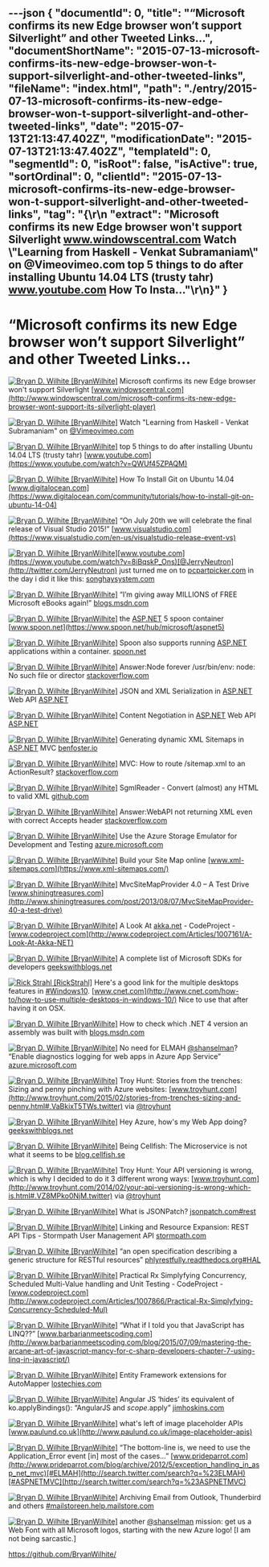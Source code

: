 ---json
{
  "documentId": 0,
  "title": "“Microsoft confirms its new Edge browser won’t support Silverlight” and other Tweeted Links…",
  "documentShortName": "2015-07-13-microsoft-confirms-its-new-edge-browser-won-t-support-silverlight-and-other-tweeted-links",
  "fileName": "index.html",
  "path": "./entry/2015-07-13-microsoft-confirms-its-new-edge-browser-won-t-support-silverlight-and-other-tweeted-links",
  "date": "2015-07-13T21:13:47.402Z",
  "modificationDate": "2015-07-13T21:13:47.402Z",
  "templateId": 0,
  "segmentId": 0,
  "isRoot": false,
  "isActive": true,
  "sortOrdinal": 0,
  "clientId": "2015-07-13-microsoft-confirms-its-new-edge-browser-won-t-support-silverlight-and-other-tweeted-links",
  "tag": "{\r\n  \"extract\": \"Microsoft confirms its new Edge browser won't support Silverlight www.windowscentral.com Watch \\\"Learning from Haskell - Venkat Subramaniam\\\" on @Vimeovimeo.com top 5 things to do after installing Ubuntu 14.04 LTS (trusty tahr) www.youtube.com How To Insta...\"\r\n}"
}
---

# “Microsoft confirms its new Edge browser won’t support Silverlight” and other Tweeted Links…

[<img alt="Bryan D. Wilhite [BryanWilhite]" src="https://songhay.blob.core.windows.net/shared-social-twitter/BryanWilhite.jpeg">](http://songhayblog.azurewebsites.net/ "Bryan D. Wilhite [BryanWilhite]") Microsoft confirms its new Edge browser won't support Silverlight [www.windowscentral.com](http://www.windowscentral.com/microsoft-confirms-its-new-edge-browser-wont-support-its-silverlight-player)

[<img alt="Bryan D. Wilhite [BryanWilhite]" src="https://songhay.blob.core.windows.net/shared-social-twitter/BryanWilhite.jpeg">](http://songhayblog.azurewebsites.net/ "Bryan D. Wilhite [BryanWilhite]") Watch "Learning from Haskell - Venkat Subramaniam" on [@Vimeo](http://twitter.com/Vimeo)[vimeo.com](https://vimeo.com/131409651?ref=tw-share)

[<img alt="Bryan D. Wilhite [BryanWilhite]" src="https://songhay.blob.core.windows.net/shared-social-twitter/BryanWilhite.jpeg">](http://songhayblog.azurewebsites.net/ "Bryan D. Wilhite [BryanWilhite]") top 5 things to do after installing Ubuntu 14.04 LTS (trusty tahr) [www.youtube.com](https://www.youtube.com/watch?v=QWUf45ZPAQM)

[<img alt="Bryan D. Wilhite [BryanWilhite]" src="https://songhay.blob.core.windows.net/shared-social-twitter/BryanWilhite.jpeg">](http://songhayblog.azurewebsites.net/ "Bryan D. Wilhite [BryanWilhite]") How To Install Git on Ubuntu 14.04 [www.digitalocean.com](https://www.digitalocean.com/community/tutorials/how-to-install-git-on-ubuntu-14-04)

[<img alt="Bryan D. Wilhite [BryanWilhite]" src="https://songhay.blob.core.windows.net/shared-social-twitter/BryanWilhite.jpeg">](http://songhayblog.azurewebsites.net/ "Bryan D. Wilhite [BryanWilhite]") “On July 20th we will celebrate the final release of Visual Studio 2015!” [www.visualstudio.com](https://www.visualstudio.com/en-us/visualstudio-release-event-vs)

[<img alt="Bryan D. Wilhite [BryanWilhite]" src="https://songhay.blob.core.windows.net/shared-social-twitter/BryanWilhite.jpeg">](http://songhayblog.azurewebsites.net/ "Bryan D. Wilhite [BryanWilhite]")[www.youtube.com](https://www.youtube.com/watch?v=8iBqskP_Ons)[@JerryNeutron](http://twitter.com/JerryNeutron) just turned me on to [pcpartpicker.com](https://pcpartpicker.com/) in the day i did it like this: [songhaysystem.com](http://songhaysystem.com/#/kb/segment/71/document/930076538)

[<img alt="Bryan D. Wilhite [BryanWilhite]" src="https://songhay.blob.core.windows.net/shared-social-twitter/BryanWilhite.jpeg">](http://songhayblog.azurewebsites.net/ "Bryan D. Wilhite [BryanWilhite]") “I’m giving away MILLIONS of FREE Microsoft eBooks again!” [blogs.msdn.com](http://blogs.msdn.com/b/mssmallbiz/archive/2015/07/07/i-m-giving-away-millions-of-free-microsoft-ebooks-again-including-windows-10-windows-8-1-windows-8-windows-7-office-2013-office-365-sharepoint-2013-dynamics-crm-powershell-exchange-server-lync-2013-system-center-azure-clo.aspx)

[<img alt="Bryan D. Wilhite [BryanWilhite]" src="https://songhay.blob.core.windows.net/shared-social-twitter/BryanWilhite.jpeg">](http://songhayblog.azurewebsites.net/ "Bryan D. Wilhite [BryanWilhite]") the [ASP.NET](http://www.asp.net/) 5 spoon container [www.spoon.net](https://www.spoon.net/hub/microsoft/aspnet5)

[<img alt="Bryan D. Wilhite [BryanWilhite]" src="https://songhay.blob.core.windows.net/shared-social-twitter/BryanWilhite.jpeg">](http://songhayblog.azurewebsites.net/ "Bryan D. Wilhite [BryanWilhite]") Spoon also supports running [ASP.NET](http://www.asp.net/) applications within a container. [spoon.net](https://spoon.net/docs/getting-started/walkthrough---aspnet)

[<img alt="Bryan D. Wilhite [BryanWilhite]" src="https://songhay.blob.core.windows.net/shared-social-twitter/BryanWilhite.jpeg">](http://songhayblog.azurewebsites.net/ "Bryan D. Wilhite [BryanWilhite]") Answer:Node forever /usr/bin/env: node: No such file or director [stackoverflow.com](http://stackoverflow.com/questions/30281057/node-forever-usr-bin-env-node-no-such-file-or-director/30281097?stw=2#30281097)

[<img alt="Bryan D. Wilhite [BryanWilhite]" src="https://songhay.blob.core.windows.net/shared-social-twitter/BryanWilhite.jpeg">](http://songhayblog.azurewebsites.net/ "Bryan D. Wilhite [BryanWilhite]") JSON and XML Serialization in [ASP.NET](http://www.asp.net/) Web API [ASP.NET](http://www.asp.net/web-api/overview/formats-and-model-binding/json-and-xml-serialization)

[<img alt="Bryan D. Wilhite [BryanWilhite]" src="https://songhay.blob.core.windows.net/shared-social-twitter/BryanWilhite.jpeg">](http://songhayblog.azurewebsites.net/ "Bryan D. Wilhite [BryanWilhite]") Content Negotiation in [ASP.NET](http://www.asp.net/) Web API [ASP.NET](http://www.asp.net/web-api/overview/formats-and-model-binding/content-negotiation)

[<img alt="Bryan D. Wilhite [BryanWilhite]" src="https://songhay.blob.core.windows.net/shared-social-twitter/BryanWilhite.jpeg">](http://songhayblog.azurewebsites.net/ "Bryan D. Wilhite [BryanWilhite]") Generating dynamic XML Sitemaps in [ASP.NET](http://www.asp.net/) MVC [benfoster.io](http://benfoster.io/blog/generating-dynamic-xml-sitemaps-in-aspnet-mvc)

[<img alt="Bryan D. Wilhite [BryanWilhite]" src="https://songhay.blob.core.windows.net/shared-social-twitter/BryanWilhite.jpeg">](http://songhayblog.azurewebsites.net/ "Bryan D. Wilhite [BryanWilhite]") MVC: How to route /sitemap.xml to an ActionResult? [stackoverflow.com](http://stackoverflow.com/questions/2006529/mvc-how-to-route-sitemap-xml-to-an-actionresult)

[<img alt="Bryan D. Wilhite [BryanWilhite]" src="https://songhay.blob.core.windows.net/shared-social-twitter/BryanWilhite.jpeg">](http://songhayblog.azurewebsites.net/ "Bryan D. Wilhite [BryanWilhite]") SgmlReader - Convert (almost) any HTML to valid XML [github.com](https://github.com/MindTouch/SGMLReader)

[<img alt="Bryan D. Wilhite [BryanWilhite]" src="https://songhay.blob.core.windows.net/shared-social-twitter/BryanWilhite.jpeg">](http://songhayblog.azurewebsites.net/ "Bryan D. Wilhite [BryanWilhite]") Answer:WebAPI not returning XML even with correct Accepts header [stackoverflow.com](http://stackoverflow.com/questions/11804301/webapi-not-returning-xml-even-with-correct-accepts-header)

[<img alt="Bryan D. Wilhite [BryanWilhite]" src="https://songhay.blob.core.windows.net/shared-social-twitter/BryanWilhite.jpeg">](http://songhayblog.azurewebsites.net/ "Bryan D. Wilhite [BryanWilhite]") Use the Azure Storage Emulator for Development and Testing [azure.microsoft.com](https://azure.microsoft.com/en-us/documentation/articles/storage-use-emulator/)

[<img alt="Bryan D. Wilhite [BryanWilhite]" src="https://songhay.blob.core.windows.net/shared-social-twitter/BryanWilhite.jpeg">](http://songhayblog.azurewebsites.net/ "Bryan D. Wilhite [BryanWilhite]") Build your Site Map online [www.xml-sitemaps.com](https://www.xml-sitemaps.com/)

[<img alt="Bryan D. Wilhite [BryanWilhite]" src="https://songhay.blob.core.windows.net/shared-social-twitter/BryanWilhite.jpeg">](http://songhayblog.azurewebsites.net/ "Bryan D. Wilhite [BryanWilhite]") MvcSiteMapProvider 4.0 – A Test Drive [www.shiningtreasures.com](http://www.shiningtreasures.com/post/2013/08/07/MvcSiteMapProvider-40-a-test-drive)

[<img alt="Bryan D. Wilhite [BryanWilhite]" src="https://songhay.blob.core.windows.net/shared-social-twitter/BryanWilhite.jpeg">](http://songhayblog.azurewebsites.net/ "Bryan D. Wilhite [BryanWilhite]") A Look At [akka.net](http://Akka.NET) - CodeProject - [www.codeproject.com](http://www.codeproject.com/Articles/1007161/A-Look-At-Akka-NET)

[<img alt="Bryan D. Wilhite [BryanWilhite]" src="https://songhay.blob.core.windows.net/shared-social-twitter/BryanWilhite.jpeg">](http://songhayblog.azurewebsites.net/ "Bryan D. Wilhite [BryanWilhite]") A complete list of Microsoft SDKs for developers [geekswithblogs.net](http://geekswithblogs.net/Jialiang/archive/2015/07/07/a-complete-list-of-microsoft-sdks-for-developers.aspx)

[<img alt="Rick Strahl [RickStrahl]" src="https://songhay.blob.core.windows.net/shared-social-twitter/RickStrahl.jpeg">](http://weblog.west-wind.com/ "Rick Strahl [RickStrahl]") Here's a good link for the multiple desktops features in [#Windows10](http://search.twitter.com/search?q=%23Windows10). [www.cnet.com](http://www.cnet.com/how-to/how-to-use-multiple-desktops-in-windows-10/) Nice to use that after having it on OSX.

[<img alt="Bryan D. Wilhite [BryanWilhite]" src="https://songhay.blob.core.windows.net/shared-social-twitter/BryanWilhite.jpeg">](http://songhayblog.azurewebsites.net/ "Bryan D. Wilhite [BryanWilhite]") How to check which .NET 4 version an assembly was built with [blogs.msdn.com](http://blogs.msdn.com/b/mspfe/archive/2015/07/07/how-to-check-which-net-4-version-an-assembly-was-built-with.aspx)

[<img alt="Bryan D. Wilhite [BryanWilhite]" src="https://songhay.blob.core.windows.net/shared-social-twitter/BryanWilhite.jpeg">](http://songhayblog.azurewebsites.net/ "Bryan D. Wilhite [BryanWilhite]") No need for ELMAH [@shanselman](http://twitter.com/shanselman)? “Enable diagnostics logging for web apps in Azure App Service” [azure.microsoft.com](https://azure.microsoft.com/en-gb/documentation/articles/web-sites-enable-diagnostic-log/)

[<img alt="Bryan D. Wilhite [BryanWilhite]" src="https://songhay.blob.core.windows.net/shared-social-twitter/BryanWilhite.jpeg">](http://songhayblog.azurewebsites.net/ "Bryan D. Wilhite [BryanWilhite]") Troy Hunt: Stories from the trenches: Sizing and penny pinching with Azure websites: [www.troyhunt.com](http://www.troyhunt.com/2015/02/stories-from-trenches-sizing-and-penny.html#.VaBkixT5TWs.twitter) via [@troyhunt](http://twitter.com/troyhunt)

[<img alt="Bryan D. Wilhite [BryanWilhite]" src="https://songhay.blob.core.windows.net/shared-social-twitter/BryanWilhite.jpeg">](http://songhayblog.azurewebsites.net/ "Bryan D. Wilhite [BryanWilhite]") Hey Azure, how's my Web App doing? [geekswithblogs.net](http://geekswithblogs.net/EltonStoneman/archive/2015/07/07/hey-azure-hows-my-web-app-doing.aspx)

[<img alt="Bryan D. Wilhite [BryanWilhite]" src="https://songhay.blob.core.windows.net/shared-social-twitter/BryanWilhite.jpeg">](http://songhayblog.azurewebsites.net/ "Bryan D. Wilhite [BryanWilhite]") Being Cellfish: The Microservice is not what it seems to be [blog.cellfish.se](http://blog.cellfish.se/2015/07/the-microservice-is-not-what-it-seems.html?spref=tw)

[<img alt="Bryan D. Wilhite [BryanWilhite]" src="https://songhay.blob.core.windows.net/shared-social-twitter/BryanWilhite.jpeg">](http://songhayblog.azurewebsites.net/ "Bryan D. Wilhite [BryanWilhite]") Troy Hunt: Your API versioning is wrong, which is why I decided to do it 3 different wrong ways: [www.troyhunt.com](http://www.troyhunt.com/2014/02/your-api-versioning-is-wrong-which-is.html#.VZ8MPko0NjM.twitter) via [@troyhunt](http://twitter.com/troyhunt)

[<img alt="Bryan D. Wilhite [BryanWilhite]" src="https://songhay.blob.core.windows.net/shared-social-twitter/BryanWilhite.jpeg">](http://songhayblog.azurewebsites.net/ "Bryan D. Wilhite [BryanWilhite]") What is JSONPatch? [jsonpatch.com](http://jsonpatch.com/)[#rest](http://search.twitter.com/search?q=%23rest)

[<img alt="Bryan D. Wilhite [BryanWilhite]" src="https://songhay.blob.core.windows.net/shared-social-twitter/BryanWilhite.jpeg">](http://songhayblog.azurewebsites.net/ "Bryan D. Wilhite [BryanWilhite]") Linking and Resource Expansion: REST API Tips - Stormpath User Management API [stormpath.com](https://stormpath.com/blog/linking-and-resource-expansion-rest-api-tips/)

[<img alt="Bryan D. Wilhite [BryanWilhite]" src="https://songhay.blob.core.windows.net/shared-social-twitter/BryanWilhite.jpeg">](http://songhayblog.azurewebsites.net/ "Bryan D. Wilhite [BryanWilhite]") “an open specification describing a generic structure for RESTful resources” [phlyrestfully.readthedocs.org](http://phlyrestfully.readthedocs.org/en/latest/halprimer.html)[#HAL](http://search.twitter.com/search?q=%23HAL)

[<img alt="Bryan D. Wilhite [BryanWilhite]" src="https://songhay.blob.core.windows.net/shared-social-twitter/BryanWilhite.jpeg">](http://songhayblog.azurewebsites.net/ "Bryan D. Wilhite [BryanWilhite]") Practical Rx Simplyfying Concurrency, Scheduled Multi-Value handling and Unit Testing - CodeProject - [www.codeproject.com](http://www.codeproject.com/Articles/1007866/Practical-Rx-Simplyfying-Concurrency-Scheduled-Mul)

[<img alt="Bryan D. Wilhite [BryanWilhite]" src="https://songhay.blob.core.windows.net/shared-social-twitter/BryanWilhite.jpeg">](http://songhayblog.azurewebsites.net/ "Bryan D. Wilhite [BryanWilhite]") “What if I told you that JavaScript has LINQ??” [www.barbarianmeetscoding.com](http://www.barbarianmeetscoding.com/blog/2015/07/09/mastering-the-arcane-art-of-javascript-mancy-for-c-sharp-developers-chapter-7-using-linq-in-javascript/)

[<img alt="Bryan D. Wilhite [BryanWilhite]" src="https://songhay.blob.core.windows.net/shared-social-twitter/BryanWilhite.jpeg">](http://songhayblog.azurewebsites.net/ "Bryan D. Wilhite [BryanWilhite]") Entity Framework extensions for AutoMapper [lostechies.com](https://lostechies.com/jimmybogard/2015/07/08/entity-framework-extensions-for-automapper/)

[<img alt="Bryan D. Wilhite [BryanWilhite]" src="https://songhay.blob.core.windows.net/shared-social-twitter/BryanWilhite.jpeg">](http://songhayblog.azurewebsites.net/ "Bryan D. Wilhite [BryanWilhite]") Angular JS ‘hides’ its equivalent of ko.applyBindings(): “AngularJS and $scope.$apply” [jimhoskins.com](http://jimhoskins.com/2012/12/17/angularjs-and-apply.html)

[<img alt="Bryan D. Wilhite [BryanWilhite]" src="https://songhay.blob.core.windows.net/shared-social-twitter/BryanWilhite.jpeg">](http://songhayblog.azurewebsites.net/ "Bryan D. Wilhite [BryanWilhite]") what's left of image placeholder APIs [www.paulund.co.uk](http://www.paulund.co.uk/image-placeholder-apis)

[<img alt="Bryan D. Wilhite [BryanWilhite]" src="https://songhay.blob.core.windows.net/shared-social-twitter/BryanWilhite.jpeg">](http://songhayblog.azurewebsites.net/ "Bryan D. Wilhite [BryanWilhite]") “The bottom-line is, we need to use the Application_Error event [in] most of the cases…” [www.prideparrot.com](http://www.prideparrot.com/blog/archive/2012/5/exception_handling_in_asp_net_mvc)[#ELMAH](http://search.twitter.com/search?q=%23ELMAH)[#ASPNETMVC](http://search.twitter.com/search?q=%23ASPNETMVC)

[<img alt="Bryan D. Wilhite [BryanWilhite]" src="https://songhay.blob.core.windows.net/shared-social-twitter/BryanWilhite.jpeg">](http://songhayblog.azurewebsites.net/ "Bryan D. Wilhite [BryanWilhite]") Archiving Email from Outlook, Thunderbird and others [#mailstore](http://search.twitter.com/search?q=%23mailstore)[en.help.mailstore.com](http://en.help.mailstore.com/Archiving_Email_from_Outlook,_Thunderbird_and_others)

[<img alt="Bryan D. Wilhite [BryanWilhite]" src="https://songhay.blob.core.windows.net/shared-social-twitter/BryanWilhite.jpeg">](http://songhayblog.azurewebsites.net/ "Bryan D. Wilhite [BryanWilhite]") another [@shanselman](http://twitter.com/shanselman) mission: get us a Web Font with all Microsoft logos, starting with the new Azure logo! [I am not being sarcastic.]

<https://github.com/BryanWilhite/>
